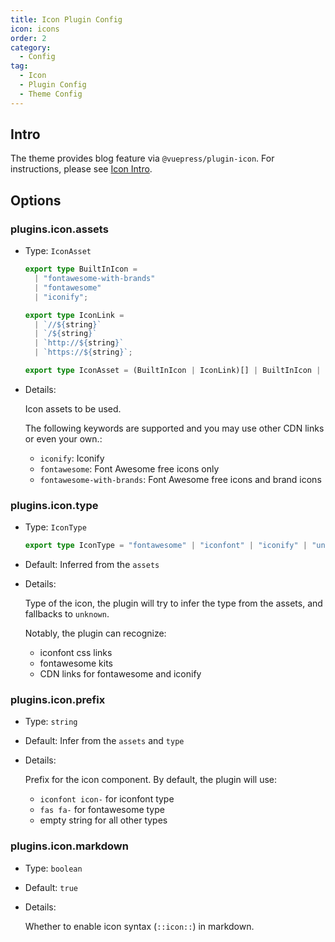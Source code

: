 ```yaml
---
title: Icon Plugin Config
icon: icons
order: 2
category:
  - Config
tag:
  - Icon
  - Plugin Config
  - Theme Config
---
```


## Intro

The theme provides blog feature via `@vuepress/plugin-icon`. For instructions, please see [Icon Intro](../../guide/interface/icon.md).

## Options

### plugins.icon.assets

- Type: `IconAsset`

  ```ts
  export type BuiltInIcon =
    | "fontawesome-with-brands"
    | "fontawesome"
    | "iconify";

  export type IconLink =
    | `//${string}`
    | `/${string}`
    | `http://${string}`
    | `https://${string}`;

  export type IconAsset = (BuiltInIcon | IconLink)[] | BuiltInIcon | IconLink;
  ```

- Details:

  Icon assets to be used.

  The following keywords are supported and you may use other CDN links or even your own.:

  - `iconify`: Iconify
  - `fontawesome`: Font Awesome free icons only
  - `fontawesome-with-brands`: Font Awesome free icons and brand icons

### plugins.icon.type

- Type: `IconType`

  ```ts
  export type IconType = "fontawesome" | "iconfont" | "iconify" | "unknown";
  ```

- Default: Inferred from the `assets`

- Details:

  Type of the icon, the plugin will try to infer the type from the assets, and fallbacks to `unknown`.

  Notably, the plugin can recognize:

  - iconfont css links
  - fontawesome kits
  - CDN links for fontawesome and iconify

### plugins.icon.prefix

- Type: `string`
- Default: Infer from the `assets` and `type`
- Details:

  Prefix for the icon component. By default, the plugin will use:

  - `iconfont icon-` for iconfont type
  - `fas fa-` for fontawesome type
  - empty string for all other types

### plugins.icon.markdown

- Type: `boolean`
- Default: `true`
- Details:

  Whether to enable icon syntax (`::icon::`) in markdown.
